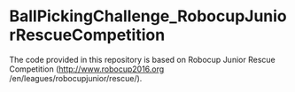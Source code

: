 # BallPickingChallenge_RobocupJuniorRescueCompetition
The code provided in this repository is based on Robocup Junior Rescue Competition (http://www.robocup2016.org /en/leagues/robocupjunior/rescue/).
